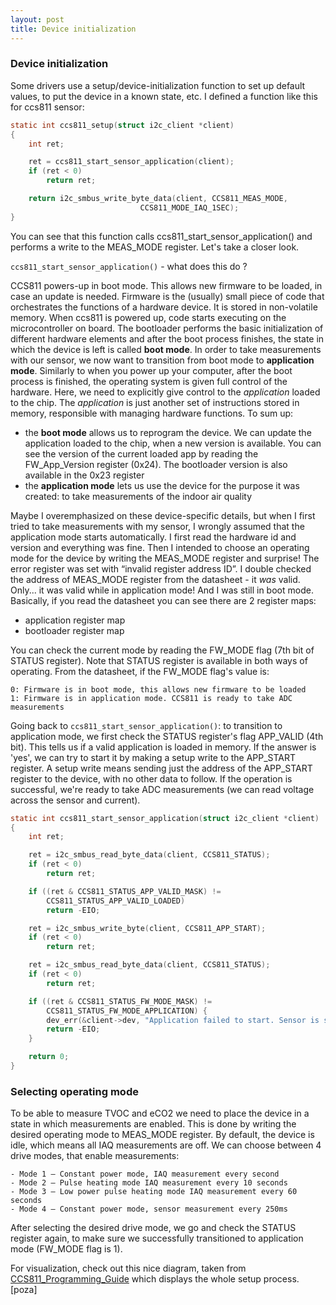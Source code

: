 ```yaml
---
layout: post
title: Device initialization
---
```


### Device initialization

Some drivers use a setup/device-initialization function to set up default values, to put the device in a known state, etc.
I defined a function like this for ccs811 sensor:

```c
static int ccs811_setup(struct i2c_client *client)
{
	int ret;

	ret = ccs811_start_sensor_application(client);
	if (ret < 0)
		return ret;

	return i2c_smbus_write_byte_data(client, CCS811_MEAS_MODE,
					         CCS811_MODE_IAQ_1SEC);
}
```

You can see that this function calls ccs811_start_sensor_application() and performs a write to the MEAS_MODE register. Let's take a closer look.

`ccs811_start_sensor_application()` - what does this do ?

CCS811 powers-up in boot mode. This allows new firmware to be loaded, in case an update is needed. Firmware is the (usually) small piece of code that orchestrates the functions of a hardware device. It is stored in non-volatile memory. When ccs811 is powered up, code starts executing on the microcontroller on board. The bootloader performs the basic initialization of different hardware elements and after the boot process finishes, the state in which the device is left is called **boot mode**. In order to take measurements with our sensor, we now want to transition from boot mode to **application mode**. Similarly to when you power up your computer, after the boot process is finished, the operating system is given full control of the hardware. Here, we need to explicitly give control to the _application_ loaded to the chip. The _application_ is just another set of instructions stored in memory, responsible with managing hardware functions.
To sum up:
  * the **boot mode** allows us to reprogram the device. We can update the application loaded to the chip, when a new version is available. You can see the version of the current loaded app by reading the FW_App_Version register (0x24). The bootloader version is also available in the 0x23 register
  * the **application mode** lets us use the device for the purpose it was created: to take measurements of the indoor air quality

Maybe I overemphasized on these device-specific details, but when I first tried to take measurements with my sensor, I wrongly assumed that the application mode starts automatically. I first read the hardware id and version and everything was fine. Then I  intended to choose an operating mode for the device by writing the MEAS_MODE register and surprise! The error register was set with “invalid register address ID”. I double checked the address of MEAS_MODE register from the datasheet - it _was_ valid. Only... it was valid while in application mode! And I was still in boot mode. Basically, if you read the datasheet you can see there are 2 register maps: 
 * application register map
 * bootloader register map
  
You can check the current mode by reading the FW_MODE flag (7th bit of STATUS register). Note that STATUS register is available in both ways of operating. From the datasheet, if the FW_MODE flag's value is:

	0: Firmware is in boot mode, this allows new firmware to be loaded 
	1: Firmware is in application mode. CCS811 is ready to take ADC measurements

Going back to `ccs811_start_sensor_application()`: to transition to application mode, we first check the STATUS register's flag APP_VALID (4th bit). This tells us if a valid application is loaded in memory. If the answer is 'yes', we can try to start it by making a setup write to the APP_START register. A setup write means sending just the address of the APP_START register to the device, with no other data to follow. If the operation is successful, we're ready to take ADC measurements (we can read voltage across the sensor and current).

```c
static int ccs811_start_sensor_application(struct i2c_client *client)
{
	int ret;

	ret = i2c_smbus_read_byte_data(client, CCS811_STATUS);
	if (ret < 0)
		return ret;

	if ((ret & CCS811_STATUS_APP_VALID_MASK) !=
	    CCS811_STATUS_APP_VALID_LOADED)
		return -EIO;

	ret = i2c_smbus_write_byte(client, CCS811_APP_START);
	if (ret < 0)
		return ret;

	ret = i2c_smbus_read_byte_data(client, CCS811_STATUS);
	if (ret < 0)
		return ret;

	if ((ret & CCS811_STATUS_FW_MODE_MASK) !=
	    CCS811_STATUS_FW_MODE_APPLICATION) {
		dev_err(&client->dev, "Application failed to start. Sensor is still in boot mode.\n");
		return -EIO;
	}

	return 0;
}
```

### Selecting operating mode

To be able to measure TVOC and eCO2 we need to place the device in a state in which measurements are enabled. This is done by writing the desired operating mode to MEAS_MODE register. By default, the device is idle, which means all IAQ measurements are off. We can choose between 4 drive modes, that enable measurements:

	- Mode 1 – Constant power mode, IAQ measurement every second
	- Mode 2 – Pulse heating mode IAQ measurement every 10 seconds
	- Mode 3 – Low power pulse heating mode IAQ measurement every 60 seconds
	- Mode 4 – Constant power mode, sensor measurement every 250ms

After selecting the desired drive mode, we go and check the STATUS register again, to make sure we successfully transitioned to application mode (FW_MODE flag is 1).

For visualization, check out this nice diagram, taken from [CCS811_Programming_Guide](https://cdn.sparkfun.com/datasheets/BreakoutBoards/CCS811_Programming_Guide.pdf) which displays the whole setup process. 
[poza]





